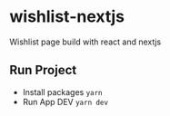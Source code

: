 # wishlist-nextjs
Wishlist page build with react and nextjs

## Run Project
- Install packages
  `yarn`
- Run App DEV
  `yarn dev`
